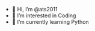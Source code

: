 - 👋 Hi, I’m @ats2011
- 👀 I’m interested in Coding
- 🌱 I’m currently learning Python

<!---
ats2011/ats2011 is a ✨ special ✨ repository because its `README.md` (this file) appears on your GitHub profile.
You can click the Preview link to take a look at your changes.
--->
